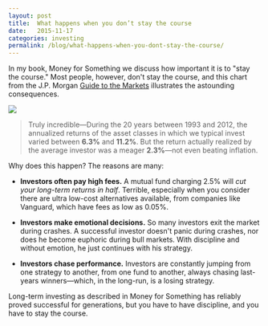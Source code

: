 ```yaml
---
layout: post
title:  What happens when you don’t stay the course
date:   2015-11-17
categories: investing
permalink: /blog/what-happens-when-you-dont-stay-the-course/
---
```


[1]: http://www.moneyforsomething.org
[2]: https://www.jpmorganfunds.com/
[3]: http://files.dafacto.com/skitch.dafacto.com/2013/skitched-20140410-120532.png

In my book, Money for Something we discuss how important it is to "stay the course." Most people, however, don't stay the course, and this chart from the J.P. Morgan [Guide to the Markets][2] illustrates the astounding consequences.

![][3]

> Truly incredible—During the 20 years between 1993 and 2012, the annualized returns of the asset classes in which we typical invest varied between <strong>6.3%</strong> and <strong>11.2%</strong>. But the return actually realized by the average investor was a meager <strong>2.3%</strong>—not even beating inflation.

Why does this happen? The reasons are many:

* <strong>Investors often pay high fees.</strong> A mutual fund charging 2.5% will <em>cut your long-term returns in half</em>. Terrible, especially when you consider there are ultra low-cost alternatives available, from companies like Vanguard, which have fees as low as 0.05%.

* <strong>Investors make emotional decisions.</strong> So many investors exit the market during crashes. A successful investor doesn't panic during crashes, nor does he become euphoric during bull markets. With discipline and without emotion, he just continues with his strategy.

* <strong>Investors chase performance.</strong> Investors are constantly jumping from one strategy to another, from one fund to another, always chasing last-years winners—which, in the long-run, is a losing strategy.

Long-term investing as described in Money for Something has reliably proved successful for generations, but you have to have discipline, and you have to stay the course.